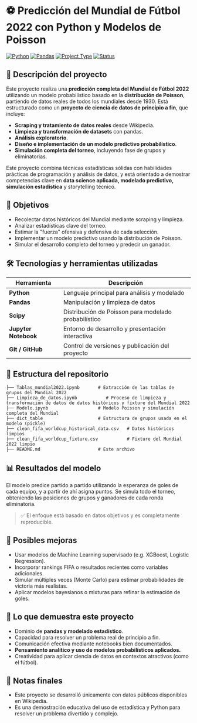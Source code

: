 # ⚽ Predicción del Mundial de Fútbol 2022 con Python y Modelos de Poisson

[![Python](https://img.shields.io/badge/Python-3.10-blue.svg)](https://www.python.org/)
[![Pandas](https://img.shields.io/badge/Pandas-Data_Analysis-lightgrey)](https://pandas.pydata.org/)
[![Project Type](https://img.shields.io/badge/Type-End_to_End_Project-green)]()
[![Status](https://img.shields.io/badge/Status-Completed-brightgreen)]()

## 🧠 Descripción del proyecto

Este proyecto realiza una **predicción completa del Mundial de Fútbol 2022** utilizando un modelo probabilístico basado en la **distribución de Poisson**, partiendo de datos reales de todos los mundiales desde 1930. Está estructurado como un **proyecto de ciencia de datos de principio a fin**, que incluye:

- **Scraping y tratamiento de datos reales** desde Wikipedia.
- **Limpieza y transformación de datasets** con pandas.
- **Análisis exploratorio**.
- **Diseño e implementación de un modelo predictivo probabilístico**.
- **Simulación completa del torneo**, incluyendo fase de grupos y eliminatorias.

Este proyecto combina técnicas estadísticas sólidas con habilidades prácticas de programación y análisis de datos, y está orientado a demostrar competencias clave en **data science aplicada, modelado predictivo, simulación estadística** y storytelling técnico.

## 🎯 Objetivos

- Recolectar datos históricos del Mundial mediante scraping y limpieza.
- Analizar estadísticas clave del torneo.
- Estimar la "fuerza" ofensiva y defensiva de cada selección.
- Implementar un modelo predictivo usando la distribución de Poisson.
- Simular el desarrollo completo del torneo y predecir un ganador.

## 🛠️ Tecnologías y herramientas utilizadas

| Herramienta          | Descripción                                       |
|----------------------|---------------------------------------------------|
| **Python**           | Lenguaje principal para análisis y modelado       |
| **Pandas**           | Manipulación y limpieza de datos                  |
| **Scipy**            | Distribución de Poisson para modelado probabilístico |
| **Jupyter Notebook** | Entorno de desarrollo y presentación interactiva  |
| **Git / GitHub**     | Control de versiones y publicación del proyecto   |

## 📂 Estructura del repositorio

```
├── Tablas_mundial2022.ipynb       # Extracción de las tablas de grupos del Mundial 2022
├── Limpieza_de_datos.ipynb           # Proceso de limpieza y transformación de datos de datos históricos y fixture del Mundial 2022
├── Modelo.ipynb                   # Modelo Poisson y simulación completa del Mundial
├── dict_table                     # Estructura de grupos usada en el modelo (pickle)
├── clean_fifa_worldcup_historical_data.csv   # Datos históricos limpios
├── clean_fifa_worldcup_fixture.csv           # Fixture del Mundial 2022 limpio
├── README.md                      # Este archivo
```

## 📊 Resultados del modelo

El modelo predice partido a partido utilizando la esperanza de goles de cada equipo, y a partir de ahí asigna puntos. Se simula todo el torneo, obteniendo las posiciones de grupos y ganadores de cada ronda eliminatoria.

> ✅ El enfoque está basado en datos objetivos y es completamente reproducible.

## 🧩 Posibles mejoras

- Usar modelos de Machine Learning supervisado (e.g. XGBoost, Logistic Regression).
- Incorporar rankings FIFA o resultados recientes como variables adicionales.
- Simular múltiples veces (Monte Carlo) para estimar probabilidades de victoria más realistas.
- Aplicar modelos bayesianos o mixturas para refinar la estimación de goles.

## 🚀 Lo que demuestra este proyecto

- Dominio de **pandas y modelado estadístico**.
- Capacidad para resolver un problema real de principio a fin.
- Comunicación efectiva mediante notebooks bien documentados.
- **Pensamiento analítico y uso de modelos probabilísticos aplicados.**
- Creatividad para aplicar ciencia de datos en contextos atractivos (como el fútbol).

## 📌 Notas finales

- Este proyecto se desarrolló únicamente con datos públicos disponibles en Wikipedia.
- Es una demostración educativa del uso de estadística y Python para resolver un problema divertido y complejo.
